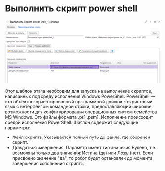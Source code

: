 # Выполнить скрипт power shell

![](<../../../.gitbook/assets/Выполнить скрипт power shell.png>)

Этот шаблон этапа необходим для запуска на выполнение скриптов, написанных под среду исполнения Windows PowerShell. PowerShell — это объектно-ориентированный программный движок и скриптовый язык с интерфейсом командной строки, предоставляющий широкие возможности для конфигурирования операционных систем семейства MS Windows. Это файлы формата .ps1 .psm1. Исполнение происходит средой исполнения PowerShell. Шаблон содержит следующие параметры:

* Файл скрипта. Указывается полный путь до файла, где сохранен скрипт.
* Дождаться завершения. Параметр имеет тип значения Булево, т.е. возможны только два значения: Истина (да) или Ложь (нет). Если присвоено значение "да", то робот будет остановлен до момента завершения исполнения скрипта.
